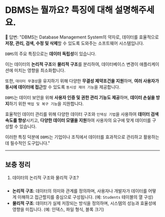 # DBMS는 뭘까요? 특징에 대해 설명해주세요.

📌 답변:
"DBMS는 Database Management System의 약자로, 데이터를 효율적으로 **저장, 관리, 검색, 수정 및 삭제**할 수 있도록 도와주는 소프트웨어 시스템입니다.

`DBMS`의 주요 특징으로는 **데이터 독립성**이 있습니다.

이는 데이터의 **논리적 구조**와 **물리적 구조**를 분리하여, 데이터베이스 변경이 애플리케이션에 미치는 영향을 최소화합니다.

또한, `데이터 무결성`을 유지하기 위해 다양한 **무결성 제약조건을 지원**하며, **여러 사용자가 동시에 데이터에 접근**할 수 있도록 `동시성 제어 기능`을 제공합니다.

`DBMS`는 데이터 보안을 위해 **사용자 인증 및 권한 관리 기능도 제공**하며, **데이터 손실을 방지**하기 위한 `백업 및 복구 기능`을 지원합니다.

효율적인 데이터 관리를 위해 다양한 데이터 구조와 `인덱싱 기법`을 사용하여 **데이터 검색 속도를 향상**시키고, **다양한 데이터 모델을 지원**하여 사용자의 요구에 맞게 데이터를 구성할 수 있습니다.

이러한 특징 덕분에 `DBMS`는 기업이나 조직에서 데이터를 효과적으로 관리하고 활용하는 데 필수적인 도구입니다."

___

## 보충 정리
1. 데이터의 논리적 구조와 물리적 구조?
### 
- **논리적 구조**: 데이터의 의미와 관계를 정의하며, 사용자나 개발자가 데이터를 어떻게 이해하고 접근할지를 중심으로 구성됩니다. (예: `Students` 테이블의 열 구성)
- **물리적 구조**: 데이터가 실제 저장되는 방식을 정의하며, 시스템의 성능과 효율성에 영향을 미칩니다. (예: 인덱스, 파일 형식, 블록 크기)
